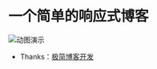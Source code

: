 # 一个简单的响应式博客

![动图演示](https://raw.githubusercontent.com/magicmai/myDemos/master/%E4%B8%80%E4%B8%AA%E7%AE%80%E5%8D%95%E7%9A%84%E5%93%8D%E5%BA%94%E5%BC%8F%E5%8D%9A%E5%AE%A2/%E6%BC%94%E7%A4%BA%E5%8A%A8%E5%9B%BE/blog.gif)

* Thanks：[极简博客开发](http://www.bilibili.com/video/av8533758/)
